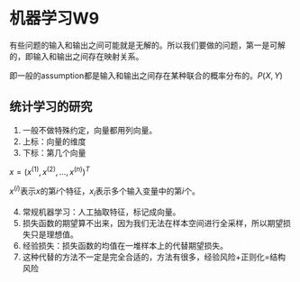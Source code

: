 # 机器学习W9

有些问题的输入和输出之间可能就是无解的。所以我们要做的问题，第一是可解的，即输入和输出之间存在映射关系。

即一般的assumption都是输入和输出之间存在某种联合的概率分布的。$P(X,Y)$

## 统计学习的研究

1. 一般不做特殊约定，向量都用列向量。
2. 上标：向量的维度
3. 下标：第几个向量

$x=(x^{(1)},x^{(2)},...,x^{(n)})^T$

$x^{(i)}$表示$x$的第$i$个特征，$x_i$表示多个输入变量中的第$i$个。

4. 常规机器学习：人工抽取特征，标记成向量。
5. 损失函数的期望算不出来，因为我们无法在样本空间进行全采样，所以期望损失只是理想值。
6. 经验损失：损失函数的均值在一堆样本上的代替期望损失。
7. 这种代替的方法不一定是完全合适的，方法有很多，经验风险+正则化=结构风险